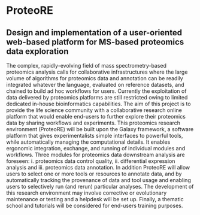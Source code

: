 # ProteoRE
## Design and implementation of a user-oriented web-based platform for MS-based proteomics data exploration

The complex, rapidly-evolving field of mass spectrometry-based proteomics analysis calls for collaborative infrastructures where the large volume of algorithms for proteomics data and annotation can be readily integrated whatever the language, evaluated on reference datasets, and chained to build ad hoc workflows for users. Currently the exploitation of data delivered by proteomics platforms are still restricted owing to limited dedicated in-house bioinformatics capabilities. The aim of this project is to provide the life science community with a collaborative research online platform that would enable end-users to further explore their proteomics data by sharing workflows and experiments. This proteomics research environment (ProteoRE) will be built upon the Galaxy framework, a software platform that gives experimentalists simple interfaces to powerful tools, while automatically managing the computational details. It enables ergonomic integration, exchange, and running of individual modules and workflows. Three modules for proteomics data downstream analysis are foreseen: i. proteomics data control quality, ii. differential expression analysis and iii. proteomics data annotation. In addition ProteoRE will allow users to select one or more tools or resources to annotate data, and by automatically tracking the provenance of data and tool usage and enabling users to selectively run (and rerun) particular analyses. The development of this research environment may involve corrective or evolutionary maintenance or testing and a helpdesk will be set up. Finally, a thematic school and tutorials will be considered for end-users training purposes.